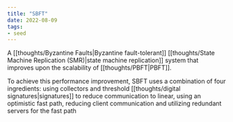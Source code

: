 ```yaml
---
title: "SBFT"
date: 2022-08-09
tags:
- seed
---
```


A [[thoughts/Byzantine Faults|Byzantine fault-tolerant]] [[thoughts/State Machine Replication (SMR)|state machine replication]] system that improves upon the scalability of [[thoughts/PBFT|PBFT]].

To achieve this performance improvement, SBFT uses a combination of four ingredients: using collectors and threshold [[thoughts/digital signatures|signatures]] to reduce communication to linear, using an optimistic fast path, reducing client communication and utilizing redundant servers for the fast path